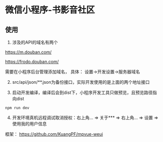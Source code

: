 # 微信小程序-书影音社区

## 使用

1. 涉及的API的域名有两个

https://m.douban.com/

https://frodo.douban.com/

需要在小程序后台管理添加域名， 具体： 设置->开发设置->服务器域名

2. src/api/json/**.json为备份接口，实际开发使用的是上面的两个地址接口

3. 启动开发编译，编译后会到dist下，小程序开发工具只做预览，且预览路径指向dist

```
npm run dev
```
4. 开发环境真机远程调试取消授权：右上角... => 关于*** => 右上角... => 设置 => 使用我的用户信息

框架： https://github.com/KuangPF/mpvue-weui

